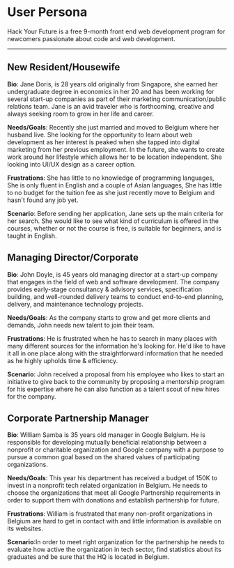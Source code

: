 # User Persona

<!-- some introduction -->

Hack Your Future is a free 9-month front end web development program for
newcomers passionate about code and web development.

---

<!-- a persona -->

## New Resident/Housewife

**Bio**: Jane Doris, is 28 years old originally from Singapore, she earned her
undergraduate degree in economics in her 20 and has been working for several
start-up companies as part of their marketing communication/public relations
team. Jane is an avid traveler who is forthcoming, creative and always seeking
room to grow in her life and career.

**Needs/Goals**: Recently she just married and moved to Belgium where her
husband live. She looking for the opportunity to learn about web development as
her interest is peaked when she tapped into digital marketing from her previous
employment. In the future, she wants to create work around her lifestyle which
allows her to be location independent. She looking into UI/UX design as a career
option.

**Frustrations**: She has little to no knowledge of programming languages, She
is only fluent in English and a couple of Asian languages, She has little to no
budget for the tuition fee as she just recently move to Belgium and hasn't found
any job yet.

**Scenario**: Before sending her application, Jane sets up the main criteria for
her search. She would like to see what kind of curriculum is offered in the
courses, whether or not the course is free, is suitable for beginners, and is
taught in English.

## Managing Director/Corporate

**Bio**: John Doyle, is 45 years old managing director at a start-up company
that engages in the field of web and software development. The company provides
early-stage consultancy & advisory services, specification building, and
well-rounded delivery teams to conduct end-to-end planning, delivery, and
maintenance technology projects.

**Needs/Goals**: As the company starts to grow and get more clients and demands,
John needs new talent to join their team.

**Frustrations**: He is frustrated when he has to search in many places with
many different sources for the information he's looking for. He'd like to have
it all in one place along with the straightforward information that he needed as
he highly upholds time & efficiency.

**Scenario**: John received a proposal from his employee who likes to start an
initiative to give back to the community by proposing a mentorship program for
his expertise where he can also function as a talent scout of new hires for the
company.

## Corporate Partnership Manager

**Bio**: William Samba is 35 years old manager in Google Belgium. He is
responsible for developing mutually beneficial relationship between a nonprofit
or charitable organization and Google company with a purpose to pursue a common
goal based on the shared values of participating organizations.

**Needs/Goals**: This year his department has received a budget of 150K to
invest in a nonprofit tech related organization in Belgium. He needs to choose
the organizations that meet all Google Partnership requirements in order to
support them with donations and establish partnership for future.

**Frustrations**: William is frustrated that many non-profit organizations in
Belgium are hard to get in contact with and little information is available on
its websites.

**Scenario**:In order to meet right organization for the partnership he needs to
evaluate how active the organization in tech sector, find statistics about its
graduates and be sure that the HQ is located in Belgium.
